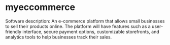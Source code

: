 # myeccommerce
Software description: An e-commerce platform that allows small businesses to sell their products online. The platform will have features such as a user-friendly interface, secure payment options, customizable storefronts, and analytics tools to help businesses track their sales.



